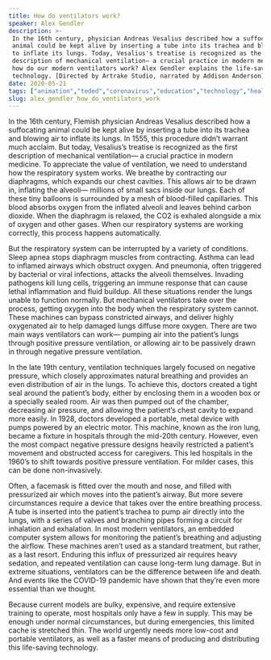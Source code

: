 ```yaml
---
title: How do ventilators work?
speaker: Alex Gendler
description: >-
 In the 16th century, physician Andreas Vesalius described how a suffocating
 animal could be kept alive by inserting a tube into its trachea and blowing air
 to inflate its lungs. Today, Vesalius's treatise is recognized as the first
 description of mechanical ventilation— a crucial practice in modern medicine. So
 how do our modern ventilators work? Alex Gendler explains the life-saving
 technology. [Directed by Artrake Studio, narrated by Addison Anderson].
date: 2020-05-21
tags: ["animation","teded","coronavirus","education","technology","health","public-health","medical-research","illness","invention","disease"]
slug: alex_gendler_how_do_ventilators_work
---
```


In the 16th century, Flemish physician Andreas Vesalius described how a suffocating
animal could be kept alive by inserting a tube into its trachea and blowing air to
inflate its lungs. In 1555, this procedure didn’t warrant much acclaim. But today,
Vesalius’s treatise is recognized as the first description of mechanical ventilation— a
crucial practice in modern medicine. To appreciate the value of ventilation, we need to
understand how the respiratory system works. We breathe by contracting our diaphragms, 
which expands our chest cavities. This allows air to be drawn in, inflating the alveoli—
millions of small sacs inside our lungs. Each of these tiny balloons is surrounded by a
mesh of blood-filled capillaries. This blood absorbs oxygen from the inflated alveoli and
leaves behind carbon dioxide. When the diaphragm is relaxed, the CO2 is exhaled alongside 
a mix of oxygen and other gases. When our respiratory systems are working correctly, this
process happens automatically.

But the respiratory system can be interrupted by a variety of conditions. Sleep apnea
stops diaphragm muscles from contracting. Asthma can lead to inflamed airways which
obstruct oxygen. And pneumonia, often triggered by bacterial or viral infections, attacks
the alveoli themselves. Invading pathogens kill lung cells, triggering an immune response 
that can cause lethal inflammation and fluid buildup. All these situations render the lungs
 unable to function normally. But mechanical ventilators take over the process, getting
oxygen into the body when the respiratory system cannot. These machines can bypass 
constricted airways, and deliver highly oxygenated air to help damaged lungs diffuse more
oxygen. There are two main ways ventilators can work— pumping air into the patient’s lungs
 through positive pressure ventilation, or allowing air to be passively drawn in through
negative pressure ventilation.

In the late 19th century, ventilation techniques largely focused on negative pressure,
which closely approximates natural breathing and provides an even distribution of air in
the lungs. To achieve this, doctors created a tight seal around the patient’s body,
either by enclosing them in a wooden box or a specially sealed room. Air was then pumped 
out of the chamber, decreasing air pressure, and allowing the patient’s chest cavity to
expand more easily. In 1928, doctors developed a portable, metal device with pumps
powered by an electric motor. This machine, known as the iron lung, became a fixture in
hospitals through the mid-20th century. However, even the most compact negative pressure
designs heavily restricted a patient’s movement and obstructed access for caregivers. This
led hospitals in the 1960’s to shift towards positive pressure ventilation. For milder
cases, this can be done non-invasively.

Often, a facemask is fitted over the mouth and nose, and filled with pressurized air 
which moves into the patient’s airway. But more severe circumstances require a device that
takes over the entire breathing process. A tube is inserted into the patient’s trachea
to pump air directly into the lungs, with a series of valves and branching pipes forming
a circuit for inhalation and exhalation. In most modern ventilators, an embedded computer
system allows for monitoring the patient’s breathing and adjusting the airflow. These
machines aren’t used as a standard treatment, but rather, as a last resort. Enduring this
influx of pressurized air requires heavy sedation, and repeated ventilation can cause
long-term lung damage. But in extreme situations, ventilators can be the difference 
between life and death. And events like the COVID-19 pandemic have shown that they’re even
more essential than we thought.

Because current models are bulky, expensive, and require extensive training to operate,
most hospitals only have a few in supply. This may be enough under normal circumstances,
but during emergencies, this limited cache is stretched thin. The world urgently needs
more low-cost and portable ventilators, as well as a faster means of producing and
distributing this life-saving technology.

<!--
ad_duration=0
event="TED-Ed"
external_start_time=0
intro_duration=0
is_subtitle_required="False"
is_talk_featured="False"
language="en"
language_swap="False"
native_language="en"
number_of_related_talks=6
number_of_speakers=1
number_of_subtitled_videos=0
number_of_tags=11
number_of_talk_download_languages=14
number_of_talk_more_resources=0
number_of_talk_recommendations=0
number_of_talks_take_actions=0
post_ad_duration=0
published_timestamp="2020-05-21 15:38:21"
recording_date="2020-05-21"
speaker_is_published=0
speaker_name="Alex Gendler"
talk_name="How do ventilators work?"
talks_tags=["animation","teded","coronavirus","education","technology","health","public-health","medical-research","illness","invention","disease"]
url_photo_talk="https://s3.amazonaws.com/talkstar-photos/uploads/8f82ed6f-46e4-48c4-b0fb-aab629548383/ventilators_textless.jpg"
url_webpage="https://www.ted.com/talks/alex_gendler_how_do_ventilators_work"
video_type_name="TED-Ed Original"
-->